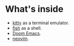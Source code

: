 # What's inside

- [kitty](https://sw.kovidgoyal.net/kitty/) as a terminal emulator.
- [fish](https://fishshell.com/) as a shell.
- [Doom Emacs](https://github.com/doomemacs/doomemacs).
- [neovim](https://neovim.io/).

